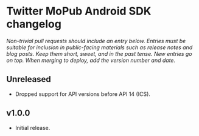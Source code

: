 # Twitter MoPub Android SDK changelog
*Non-trivial pull requests should include an entry below. Entries must be suitable for inclusion in public-facing materials such as release notes and blog posts. Keep them short, sweet, and in the past tense. New entries go on top. When merging to deploy, add the version number and date.*

## Unreleased

* Dropped support for API versions before API 14 (ICS).

## v1.0.0

 * Initial release.